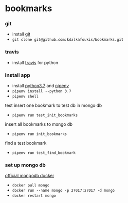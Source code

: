 # bookmarks

### git  
- install [git](https://git-scm.com/downloads)
- `git clone git@github.com:kdalkafoukis/bookmarks.git`

### travis  
- install [travis](https://docs.travis-ci.com/user/languages/python/) for python

### install app  

- install [python3.7](https://www.python.org/) and [pipenv](https://docs.pipenv.org/en/latest/install/#installing-pipenv)
- `pipenv install --python 3.7`
- `pipenv shell`  

test insert one bookmark to test db in mongo db
- `pipenv run test_init_bookmarks`  

insert all bookmarks to mongo db
- `pipenv run init_bookmarks`

find a test bookmark  
- `pipenv run test_find_bookmark`

### set up mongo db  

[official mongodb docker](https://hub.docker.com/_/mongo)

- `docker pull mongo`
- `docker run --name mongo -p 27017:27017 -d mongo`
- `docker restart mongo`